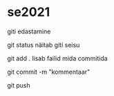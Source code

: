 # se2021

giti edastamine

git status 
    näitab giti seisu

git add .
    lisab failid mida commitida

git commit -m "kommentaar"

git push
